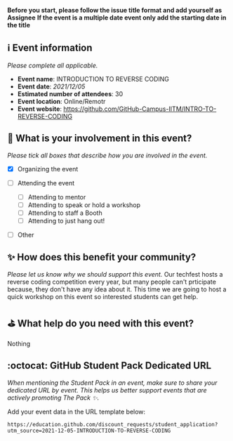 **Before you start, please follow the issue title format and add yourself as Assignee**
**If the event is a multiple date event only add the starting date in the title**  

## ℹ️ Event information
_Please complete all applicable._

- **Event name**: INTRODUCTION TO REVERSE CODING
- **Event date**: _2021/12/05_
- **Estimated number of attendees**: 30
- **Event location**: Online/Remotr
- **Event website**: https://github.com/GitHub-Campus-IITM/INTRO-TO-REVERSE-CODING

## 🙋 What is your involvement in this event? 
_Please tick all boxes that describe how you are involved in the event._

- [X] Organizing the event
- [ ] Attending the event
   - [ ] Attending to mentor
   - [ ] Attending to speak or hold a workshop 
   - [ ] Attending to staff a Booth
   - [ ] Attending to just hang out!
- [ ] Other


## ✨ How does this benefit your community?
_Please let us know why we should support this event._
Our techfest hosts a reverse coding competition every year, but many people can't prticipate because, they don't have any idea about it. This time we are going to host a quick workshop on this event so interested students can get help.

## ⛳️ What help do you need with this event?
Nothing

## :octocat: GitHub Student Pack Dedicated URL
_When mentioning the Student Pack in an event, make sure to share your dedicated URL by event. This helps us better support events that are actively promoting The Pack :sparkles:._ 

Add your event data in the URL template below:

`https://education.github.com/discount_requests/student_application?utm_source=2021-12-05-INTRODUCTION-TO-REVERSE-CODING`

